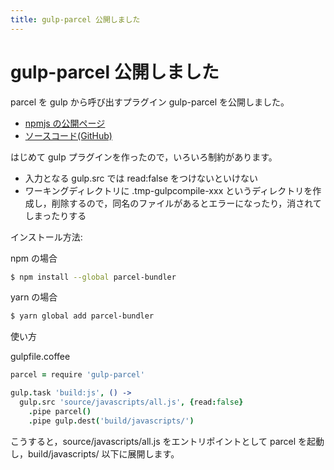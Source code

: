 ```yaml
---
title: gulp-parcel 公開しました
---
```

# gulp-parcel 公開しました

parcel を gulp から呼び出すプラグイン gulp-parcel を公開しました。

* [npmjs の公開ページ](https://www.npmjs.com/package/gulp-parcel)
* [ソースコード(GitHub)](https://github.com/zacky1972/gulp-parcel)

はじめて gulp プラグインを作ったので，いろいろ制約があります。

* 入力となる gulp.src では read:false をつけないといけない
* ワーキングディレクトリに .tmp-gulpcompile-xxx というディレクトリを作成し，削除するので，同名のファイルがあるとエラーになったり，消されてしまったりする

インストール方法:

npm の場合

```bash
$ npm install --global parcel-bundler
```

yarn の場合

```bash
$ yarn global add parcel-bundler
```

使い方

gulpfile.coffee

```coffee
parcel = require 'gulp-parcel'

gulp.task 'build:js', () ->
  gulp.src 'source/javascripts/all.js', {read:false}
    .pipe parcel()
    .pipe gulp.dest('build/javascripts/')
```

こうすると，source/javascripts/all.js をエントリポイントとして parcel を起動し，build/javascripts/ 以下に展開します。

